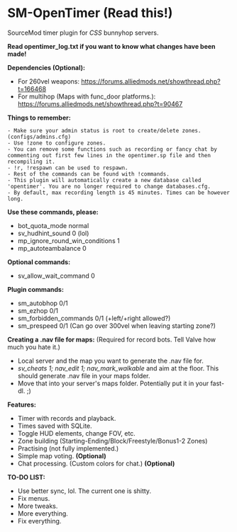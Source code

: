 SM-OpenTimer (Read this!)
============

SourceMod timer plugin for *CSS* bunnyhop servers.

**Read opentimer_log.txt if you want to know what changes have been made!**

**Dependencies (Optional):**
- For 260vel weapons: https://forums.alliedmods.net/showthread.php?t=166468
- For multihop (Maps with func_door platforms.): https://forums.alliedmods.net/showthread.php?t=90467

**Things to remember:**

    - Make sure your admin status is root to create/delete zones. (configs/admins.cfg)
    - Use !zone to configure zones.
    - You can remove some functions such as recording or fancy chat by commenting out first few lines in the opentimer.sp file and then recompiling it.
    - !r, !respawn can be used to respawn.
    - Rest of the commands can be found with !commands.
    - This plugin will automatically create a new database called 'opentimer'. You are no longer required to change databases.cfg.
    - By default, max recording length is 45 minutes. Times can be however long.

**Use these commands, please:**
- bot_quota_mode normal
- sv_hudhint_sound 0 (lol)
- mp_ignore_round_win_conditions 1
- mp_autoteambalance 0

**Optional commands:**
- sv_allow_wait_command 0

**Plugin commands:**
- sm_autobhop 0/1
- sm_ezhop 0/1
- sm_forbidden_commands 0/1 (+left/+right allowed?)
- sm_prespeed 0/1 (Can go over 300vel when leaving starting zone?)

**Creating a .nav file for maps:** (Required for record bots. Tell Valve how much you hate it.)
- Local server and the map you want to generate the .nav file for.
- *sv_cheats 1; nav_edit 1; nav_mark_walkable* and aim at the floor. This should generate .nav file in your maps folder.
- Move that into your server's maps folder. Potentially put it in your fast-dl. ;)

**Features:**
- Timer with records and playback.
- Times saved with SQLite.
- Toggle HUD elements, change FOV, etc.
- Zone building (Starting-Ending/Block/Freestyle/Bonus1-2 Zones)
- Practising (not fully implemented.)
- Simple map voting. **(Optional)**
- Chat processing. (Custom colors for chat.) **(Optional)**

**TO-DO LIST:**
- Use better sync, lol. The current one is shitty.
- Fix menus.
- More tweaks.
- More everything.
- Fix everything.
